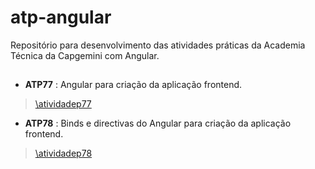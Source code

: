 # atp-angular
Repositório para desenvolvimento das atividades práticas da Academia Técnica da Capgemini com Angular.

##  
- **ATP77** : Angular para criação da aplicação frontend.
>[\atividadep77](https://github.com/lorenascimentoo/atp-angular/tree/main/atividadep77)

- **ATP78** : Binds e directivas do Angular para criação da aplicação frontend.
>[\atividadep78](https://github.com/lorenascimentoo/atp-angular/tree/main/atividadep78)